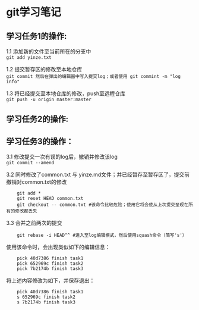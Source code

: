 # git学习笔记

## 学习任务1的操作:   

1.1 添加新的文件至当前所在的分支中  
	`git add yinze.txt`  

1.2 提交暂存区的修改至本地仓库   
`git commit 然后在弹出的编辑器中写入提交log；或者使用 git commint -m "log info" `    

1.3 将已经提交至本地仓库的修改，push至远程仓库   
`git push -u origin master:master`


## 学习任务2的操作:  



## 学习任务3的操作：
3.1 修改提交一次有误的log后，撤销并修改该log  
	  `git commit --amend`  

3.2 同时修改了common.txt 与 yinze.md文件；并已经暂存至暂存区了，提交前撤销对common.txt的修改   
```
	git add *
	git reset HEAD common.txt
	git checkout -- common.txt #该命令比较危险；使用它将会使从上次提交至现在所有的修改都丢失
```   
3.3 合并之前两次的提交  
```
	git rebase -i HEAD^^ #进入至log编辑模式，然后使用squash命令（简写's'）
```  
使用该命令时，会出现类似如下的编辑信息：  
```
	pick 40d7386 finish task1
	pick 652969c finish task2
	pick 7b2174b finish task3
```
将上述内容修改为如下，并保存退出：  
```
	pick 40d7386 finish task1
	s 652969c finish task2
	s 7b2174b finish task3
```
